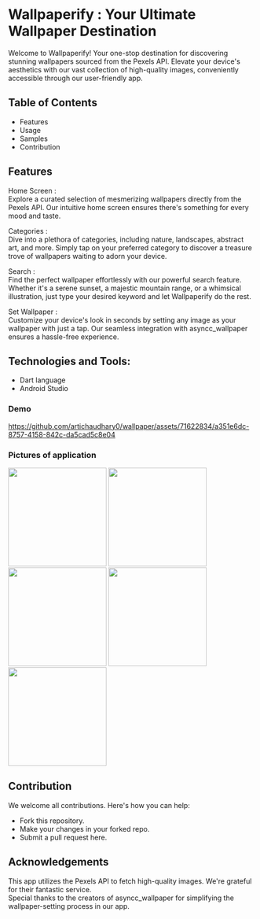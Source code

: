 # Wallpaperify : Your Ultimate Wallpaper Destination

Welcome to Wallpaperify! Your one-stop destination for discovering stunning wallpapers sourced from the Pexels API. Elevate your device's aesthetics with our vast collection of high-quality images, conveniently accessible through our user-friendly app.

## Table of Contents
- Features
- Usage
- Samples
- Contribution

## Features
Home Screen : <br>
Explore a curated selection of mesmerizing wallpapers directly from the Pexels API. Our intuitive home screen ensures there's something for every mood and taste.

Categories : <br>
Dive into a plethora of categories, including nature, landscapes, abstract art, and more. Simply tap on your preferred category to discover a treasure trove of wallpapers waiting to adorn your device.

Search : <br>
Find the perfect wallpaper effortlessly with our powerful search feature. Whether it's a serene sunset, a majestic mountain range, or a whimsical illustration, just type your desired keyword and let Wallpaperify do the rest.

Set Wallpaper : <br>
Customize your device's look in seconds by setting any image as your wallpaper with just a tap. Our seamless integration with asyncc_wallpaper ensures a hassle-free experience.

## Technologies and Tools:
- Dart language
- Android Studio


### Demo
https://github.com/artichaudhary0/wallpaper/assets/71622834/a351e6dc-8757-4158-842c-da5cad5c8e04



### Pictures of application 

<img src="https://github.com/artichaudhary0/wallpaper/assets/71622834/79d10654-e88b-4589-acb9-5f264a7662b2" width="200"/>
<img src="https://github.com/artichaudhary0/wallpaper/assets/71622834/61483b01-2794-4af8-957d-3f497886ee9e" width="200"/>  
<img src="https://github.com/artichaudhary0/wallpaper/assets/71622834/e53ca47b-fe97-4b7a-899b-0589bc68f9cc" width="200"/> 
<img src="https://github.com/artichaudhary0/wallpaper/assets/71622834/9574e81d-ba11-4900-a280-30382db434d9" width="200"/>  
<img src="https://github.com/artichaudhary0/wallpaper/assets/71622834/025a7ab6-20c5-493d-8660-a03874914b04" width="200"/>


## Contribution
We welcome all contributions. Here's how you can help:

- Fork this repository.
- Make your changes in your forked repo.
- Submit a pull request here.

## Acknowledgements

This app utilizes the Pexels API to fetch high-quality images. We're grateful for their fantastic service.<br>
Special thanks to the creators of asyncc_wallpaper for simplifying the wallpaper-setting process in our app.


